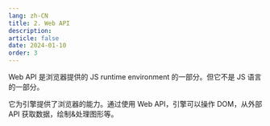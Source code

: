 ```yaml
---
lang: zh-CN
title: 2. Web API
description:
article: false
date: 2024-01-10
order: 3
---
```


Web API 是浏览器提供的 JS runtime environment 的一部分。但它不是 JS 语言的一部分。

它为引擎提供了浏览器的能力。通过使用 Web API，引擎可以操作 DOM，从外部 API 获取数据，绘制&处理图形等。
